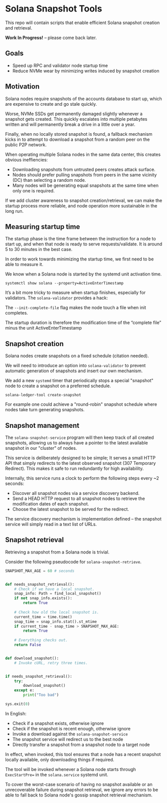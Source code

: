 # Solana Snapshot Tools

This repo will contain scripts that enable efficient Solana snapshot creation and retrieval.

**Work In Progress!** – please come back later.

## Goals

- Speed up RPC and validator node startup time
- Reduce NVMe wear by minimizing writes induced by snapshot creation

## Motivation

Solana nodes require snapshots of the accounts database to start up, which are expensive to create and go stale quickly.

Worse, NVMe SSDs get permanently damaged slightly whenever a snapshot gets created. This quickly escalates into multiple petabytes written and will permanently break a drive in a little over a year.

Finally, when no locally stored snapshot is found, a fallback mechanism kicks in to attempt to download a snapshot from a random peer on the public P2P network.

When operating multiple Solana nodes in the same data center, this creates obvious ineffiencies:
- Downloading snapshots from untrusted peers creates attack surface.
- Nodes should prefer pulling snapshots from peers in the same vicinity (DC) than selecting a random node.
- Many nodes will be generating equal snapshots at the same time when only one is required.

If we add cluster awareness to snapshot creation/retrieval, we can make the startup process more reliable, and node operation more sustainable in the long run.

## Measuring startup time

The startup phase is the time frame between the instruction for a node to start up, and when that node is ready to serve requests/validate. It is around 5 to 30 minutes in the best case.

In order to work towards minimizing the startup time, we first need to be able to measure it.

We know when a Solana node is started by the systemd unit activation time.

```shell
systemctl show solana --property=ActiveEnterTimestamp
```

It’s a bit more tricky to measure when startup finishes, especially for validators.
The `solana-validator` provides a hack:

The `--init-complete-file` flag makes the node touch a file when init completes.

The startup duration is therefore the modification time of the “complete file” minus the unit ActiveEnterTimestamp

## Snapshot creation

Solana nodes create snapshots on a fixed schedule (citation needed).

We will need to introduce an option into `solana-validator` to prevent automatic generation of snapshots and insert our own mechanism.

We add a new `systemd` timer that periodically stops a special "snapshot" node to create a snapshot on a preferred schedule.

```shell
solana-ledger-tool create-snapshot
```

For example one could achieve a "round-robin" snapshot schedule where nodes take turn generating snapshots.

## Snapshot management

The `solana-snapshot-service` program will then keep track of all created snapshots,
allowing us to always have a pointer to the latest available snapshot in our "cluster" of nodes.

This service is deliberately designed to be simple;
It serves a small HTTP API that simply redirects to the latest observed snapshot (307 Temporary Redirect).
This makes it safe to run redundantly for high availability.

Internally, this service runs a clock to perform the following steps every ~2 seconds:
- Discover all snapshot nodes via a service discovery backend.
- Send a HEAD HTTP request to all snapshot nodes to retrieve the modification dates of each snapshot.
- Choose the latest snapshot to be served for the redirect.

The service discovery mechanism is implementation defined –
the snapshot service will simply read in a text list of URLs.

## Snapshot retrieval

Retrieving a snapshot from a Solana node is trivial.

Consider the following pseudocode for `solana-snapshot-retrieve`.

```python
SNAPSHOT_MAX_AGE = 60 # seconds


def needs_snapshot_retrieval():
    # Check if we have a local snapshot.
    snap_info: Path = find_local_snapshot()
    if not snap_info.exists():
        return True
    
    # Check how old the local snapshot is.
    current_time = time.time()
    snap_time = snap_info.stat().st_mtime
    if current_time - snap_time > SNAPSHOT_MAX_AGE:
        return True
    
    # Everything checks out.
    return False


def download_snapshot():
    # Invoke cURL, retry three times.


if needs_snapshot_retrieval():
    try:
        download_snapshot()
    except e:
        print("Too bad")

sys.exit(0)
```

In English:
- Check if a snapshot exists, otherwise ignore
- Check if the snapshot is recent enough, otherwise ignore
- Invoke a download against the `solana-snapshot-service`
- The snapshot service will redirect us to the best node
- Directly transfer a snapshot from a snapshot node to a target node

In effect, when invoked, this tool ensures that a node has a recent snapshot locally available,
only downloading things if required.

The tool will be invoked whenever a Solana node starts through `ExecStartPre=` in the `solana.service` systemd unit.

To cover the worst-case scenario of having no snapshot available or an unrecoverable failure during snapshot retrieval,
we ignore any errors to be able to fall back to Solana node's gossip snapshot retrieval mechanism.
